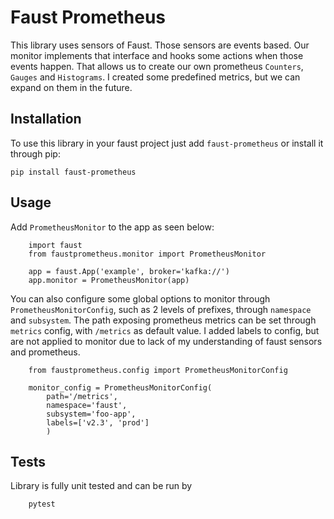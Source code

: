 # Faust Prometheus

This library uses sensors of Faust. Those sensors are events based. Our monitor implements that interface and hooks some
actions when those events happen. That allows us to create our own prometheus `Counters`, `Gauges` and `Histograms`.
I created some predefined metrics, but we can expand on them in the future.

## Installation

To use this library in your faust project just add `faust-prometheus` or install it through pip:


    pip install faust-prometheus
    

## Usage

Add `PrometheusMonitor` to the app as seen below:
 
 
        import faust
        from faustprometheus.monitor import PrometheusMonitor

        app = faust.App('example', broker='kafka://')
        app.monitor = PrometheusMonitor(app)
        
        
You can also configure some global options to monitor through `PrometheusMonitorConfig`,
such as 2 levels of prefixes, through `namespace` and `subsystem`. The path exposing prometheus metrics can be set through `metrics` config, with `/metrics` as default value.
I added labels to config, but are not applied to monitor due to lack of my understanding of faust sensors and prometheus.


        from faustprometheus.config import PrometheusMonitorConfig

        monitor_config = PrometheusMonitorConfig(
            path='/metrics',
            namespace='faust',
            subsystem='foo-app',
            labels=['v2.3', 'prod']
            )        
            
## Tests

Library is fully unit tested and can be run by


        pytest
        
